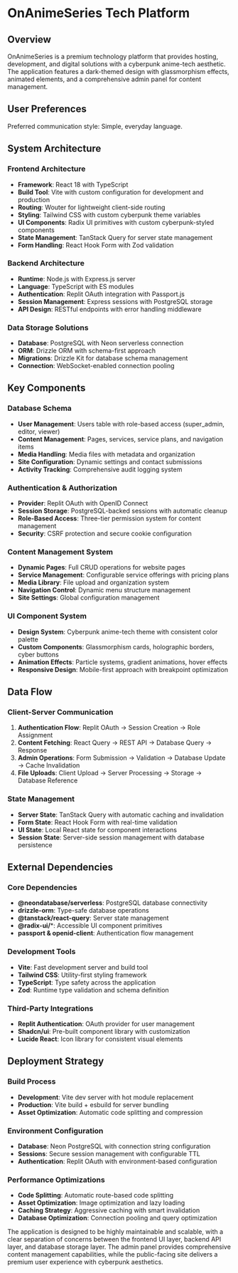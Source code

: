 # OnAnimeSeries Tech Platform

## Overview

OnAnimeSeries is a premium technology platform that provides hosting, development, and digital solutions with a cyberpunk anime-tech aesthetic. The application features a dark-themed design with glassmorphism effects, animated elements, and a comprehensive admin panel for content management.

## User Preferences

Preferred communication style: Simple, everyday language.

## System Architecture

### Frontend Architecture
- **Framework**: React 18 with TypeScript
- **Build Tool**: Vite with custom configuration for development and production
- **Routing**: Wouter for lightweight client-side routing
- **Styling**: Tailwind CSS with custom cyberpunk theme variables
- **UI Components**: Radix UI primitives with custom cyberpunk-styled components
- **State Management**: TanStack Query for server state management
- **Form Handling**: React Hook Form with Zod validation

### Backend Architecture
- **Runtime**: Node.js with Express.js server
- **Language**: TypeScript with ES modules
- **Authentication**: Replit OAuth integration with Passport.js
- **Session Management**: Express sessions with PostgreSQL storage
- **API Design**: RESTful endpoints with error handling middleware

### Data Storage Solutions
- **Database**: PostgreSQL with Neon serverless connection
- **ORM**: Drizzle ORM with schema-first approach
- **Migrations**: Drizzle Kit for database schema management
- **Connection**: WebSocket-enabled connection pooling

## Key Components

### Database Schema
- **User Management**: Users table with role-based access (super_admin, editor, viewer)
- **Content Management**: Pages, services, service plans, and navigation items
- **Media Handling**: Media files with metadata and organization
- **Site Configuration**: Dynamic settings and contact submissions
- **Activity Tracking**: Comprehensive audit logging system

### Authentication & Authorization
- **Provider**: Replit OAuth with OpenID Connect
- **Session Storage**: PostgreSQL-backed sessions with automatic cleanup
- **Role-Based Access**: Three-tier permission system for content management
- **Security**: CSRF protection and secure cookie configuration

### Content Management System
- **Dynamic Pages**: Full CRUD operations for website pages
- **Service Management**: Configurable service offerings with pricing plans
- **Media Library**: File upload and organization system
- **Navigation Control**: Dynamic menu structure management
- **Site Settings**: Global configuration management

### UI Component System
- **Design System**: Cyberpunk anime-tech theme with consistent color palette
- **Custom Components**: Glassmorphism cards, holographic borders, cyber buttons
- **Animation Effects**: Particle systems, gradient animations, hover effects
- **Responsive Design**: Mobile-first approach with breakpoint optimization

## Data Flow

### Client-Server Communication
1. **Authentication Flow**: Replit OAuth → Session Creation → Role Assignment
2. **Content Fetching**: React Query → REST API → Database Query → Response
3. **Admin Operations**: Form Submission → Validation → Database Update → Cache Invalidation
4. **File Uploads**: Client Upload → Server Processing → Storage → Database Reference

### State Management
- **Server State**: TanStack Query with automatic caching and invalidation
- **Form State**: React Hook Form with real-time validation
- **UI State**: Local React state for component interactions
- **Session State**: Server-side session management with database persistence

## External Dependencies

### Core Dependencies
- **@neondatabase/serverless**: PostgreSQL database connectivity
- **drizzle-orm**: Type-safe database operations
- **@tanstack/react-query**: Server state management
- **@radix-ui/***: Accessible UI component primitives
- **passport & openid-client**: Authentication flow management

### Development Tools
- **Vite**: Fast development server and build tool
- **Tailwind CSS**: Utility-first styling framework
- **TypeScript**: Type safety across the application
- **Zod**: Runtime type validation and schema definition

### Third-Party Integrations
- **Replit Authentication**: OAuth provider for user management
- **Shadcn/ui**: Pre-built component library with customization
- **Lucide React**: Icon library for consistent visual elements

## Deployment Strategy

### Build Process
- **Development**: Vite dev server with hot module replacement
- **Production**: Vite build + esbuild for server bundling
- **Asset Optimization**: Automatic code splitting and compression

### Environment Configuration
- **Database**: Neon PostgreSQL with connection string configuration
- **Sessions**: Secure session management with configurable TTL
- **Authentication**: Replit OAuth with environment-based configuration

### Performance Optimizations
- **Code Splitting**: Automatic route-based code splitting
- **Asset Optimization**: Image optimization and lazy loading
- **Caching Strategy**: Aggressive caching with smart invalidation
- **Database Optimization**: Connection pooling and query optimization

The application is designed to be highly maintainable and scalable, with a clear separation of concerns between the frontend UI layer, backend API layer, and database storage layer. The admin panel provides comprehensive content management capabilities, while the public-facing site delivers a premium user experience with cyberpunk aesthetics.